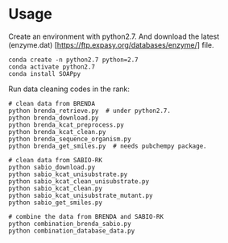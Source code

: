 # Usage
Create an environment with python2.7. And download the latest (enzyme.dat) [https://ftp.expasy.org/databases/enzyme/] file. 
```
conda create -n python2.7 python=2.7
conda activate python2.7
conda install SOAPpy
```
Run data cleaning codes in the rank: 
```
# clean data from BRENDA
python brenda_retrieve.py  # under python2.7. 
python brenda_download.py
python brenda_kcat_preprocess.py
python brenda_kcat_clean.py
python brenda_sequence_organism.py
python brenda_get_smiles.py  # needs pubchempy package.

# clean data from SABIO-RK
python sabio_download.py
python sabio_kcat_unisubstrate.py
python sabio_kcat_clean_unisubstrate.py
python sabio_kcat_clean.py
python sabio_kcat_unisubstrate_mutant.py
python sabio_get_smiles.py

# combine the data from BRENDA and SABIO-RK
python combination_brenda_sabio.py
python combination_database_data.py
```
